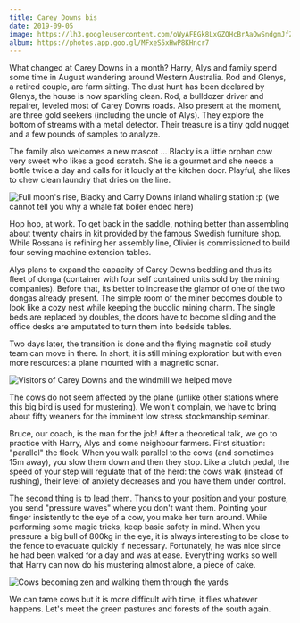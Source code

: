```yaml
---
title: Carey Downs bis
date: 2019-09-05
image: https://lh3.googleusercontent.com/oWyAFEGk8LxGZQHcBrAaOwSndgmJfZ7gpJ8eHrJk_rMjvb2kJ1vHj60sMPeq6KlCyuULNE2M1L_9TVg6998ZmqLNIJBldT4J7ugcaaRI4THP54LNPChlLGVsB_Pea9wzfqt18zAOakA=w600
album: https://photos.app.goo.gl/MFxeS5xHwP8KHncr7
---
```


What changed at Carey Downs in a month? Harry, Alys and family spend some time in August wandering around Western Australia. Rod and Glenys, a retired couple, are farm sitting. The dust hunt has been declared by Glenys, the house is now sparkling clean. Rod, a bulldozer driver and repairer, leveled most of Carey Downs roads. Also present at the moment, are three gold seekers (including the uncle of Alys). They explore the bottom of streams with a metal detector. Their treasure is a tiny gold nugget and a few pounds of samples to analyze.

The family also welcomes a new mascot ... Blacky is a little orphan cow very sweet who likes a good scratch. She is a gourmet and she needs a bottle twice a day and calls for it loudly at the kitchen door. Playful, she likes to chew clean laundry that dries on the line.

![Full moon's rise, Blacky and Carry Downs inland whaling station :p (we cannot tell you why a whale fat boiler ended here)](https://lh3.googleusercontent.com/x8oQ7N63H8OLhAEpQXm11NXHSpIbAf0510VSc51-3xHb2i-CmyuXjxjEYyNFv6nsB-Q4cLRjsqVyQaCZalpp5_REsoeAz6Tk4DdPWYnXgV2DYbihlgofsEn-VZzDBhCXmLZVeRS429U=w600)

Hop hop, at work. To get back in the saddle, nothing better than assembling about twenty chairs in kit provided by the famous Swedish furniture shop. While Rossana is refining her assembly line, Olivier is commissioned to build four sewing machine extension tables.

Alys plans to expand the capacity of Carey Downs bedding and thus its fleet of donga (container with four self contained units sold by the mining companies). Before that, its better to increase the glamor of one of the two dongas already present. The simple room of the miner becomes double to look like a cozy nest while keeping the bucolic mining charm. The single beds are replaced by doubles, the doors have to become sliding and the office desks are amputated to turn them into bedside tables.

Two days later, the transition is done and the flying magnetic soil study team can move in there. In short, it is still mining exploration but with even more resources: a plane mounted with a magnetic sonar.

![Visitors of Carey Downs and the windmill we helped move](https://lh3.googleusercontent.com/HRmBLsKkxL3ArTOio1WkUAnKkJljOyCvceZ1Q1IljdJjUAYePZnSnzcOdshdWzuPTLMM6QfYyBNoU9YVA5OrlT8_NHffb__7xbV8azVBmhgSYehLrD_crhMj4NIusKfOADe5_xzIbP0=w600)

The cows do not seem affected by the plane (unlike other stations where this big bird is used for mustering). We won't complain, we have to bring about fifty weaners for the imminent low stress stockmanship seminar.

Bruce, our coach, is the man for the job! After a theoretical talk, we go to practice with Harry, Alys and some neighbour farmers. First situation: "parallel" the flock. When you walk parallel to the cows (and sometimes 15m away), you slow them down and then they stop. Like a clutch pedal, the speed of your step will regulate that of the herd: the cows walk (instead of rushing), their level of anxiety decreases and you have them under control.

The second thing is to lead them. Thanks to your position and your posture, you send "pressure waves" where you don't want them. Pointing your finger insistently to the eye of a cow, you make her turn around. While performing some magic tricks, 
keep basic safety in mind. When you pressure a big bull of 800kg in the eye, it is always interesting to be close to the fence to evacuate quickly if necessary. Fortunately, he was nice since he had been walked for a day and was at ease. Everything works so well that Harry can now do his mustering almost alone, a piece of cake.

![Cows becoming zen and walking them through the yards](https://lh3.googleusercontent.com/rumfhpUHFVZczMd4u2ouAuxaedkAVZkatkwL0Z9x38Loi5dpk6IEOYl8z0SYVUjJNUvHr6kD6gIzSH64WDOlBrQSGNjJStGnwg4N8BGAfRzWbsrxaB0gCnS9w16aDRw16shM4WpqEws=w600)

We can tame cows but it is more difficult with time, it flies whatever happens. Let's meet the green pastures and forests of the south again.
